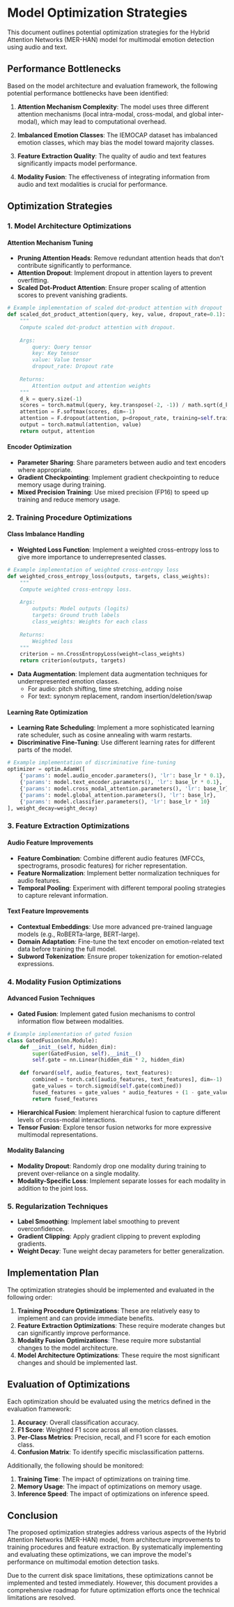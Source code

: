 # Model Optimization Strategies

This document outlines potential optimization strategies for the Hybrid Attention Networks (MER-HAN) model for multimodal emotion detection using audio and text.

## Performance Bottlenecks

Based on the model architecture and evaluation framework, the following potential performance bottlenecks have been identified:

1. **Attention Mechanism Complexity**: The model uses three different attention mechanisms (local intra-modal, cross-modal, and global inter-modal), which may lead to computational overhead.

2. **Imbalanced Emotion Classes**: The IEMOCAP dataset has imbalanced emotion classes, which may bias the model toward majority classes.

3. **Feature Extraction Quality**: The quality of audio and text features significantly impacts model performance.

4. **Modality Fusion**: The effectiveness of integrating information from audio and text modalities is crucial for performance.

## Optimization Strategies

### 1. Model Architecture Optimizations

#### Attention Mechanism Tuning
- **Pruning Attention Heads**: Remove redundant attention heads that don't contribute significantly to performance.
- **Attention Dropout**: Implement dropout in attention layers to prevent overfitting.
- **Scaled Dot-Product Attention**: Ensure proper scaling of attention scores to prevent vanishing gradients.

```python
# Example implementation of scaled dot-product attention with dropout
def scaled_dot_product_attention(query, key, value, dropout_rate=0.1):
    """
    Compute scaled dot-product attention with dropout.
    
    Args:
        query: Query tensor
        key: Key tensor
        value: Value tensor
        dropout_rate: Dropout rate
        
    Returns:
        Attention output and attention weights
    """
    d_k = query.size(-1)
    scores = torch.matmul(query, key.transpose(-2, -1)) / math.sqrt(d_k)
    attention = F.softmax(scores, dim=-1)
    attention = F.dropout(attention, p=dropout_rate, training=self.training)
    output = torch.matmul(attention, value)
    return output, attention
```

#### Encoder Optimization
- **Parameter Sharing**: Share parameters between audio and text encoders where appropriate.
- **Gradient Checkpointing**: Implement gradient checkpointing to reduce memory usage during training.
- **Mixed Precision Training**: Use mixed precision (FP16) to speed up training and reduce memory usage.

### 2. Training Procedure Optimizations

#### Class Imbalance Handling
- **Weighted Loss Function**: Implement a weighted cross-entropy loss to give more importance to underrepresented classes.

```python
# Example implementation of weighted cross-entropy loss
def weighted_cross_entropy_loss(outputs, targets, class_weights):
    """
    Compute weighted cross-entropy loss.
    
    Args:
        outputs: Model outputs (logits)
        targets: Ground truth labels
        class_weights: Weights for each class
        
    Returns:
        Weighted loss
    """
    criterion = nn.CrossEntropyLoss(weight=class_weights)
    return criterion(outputs, targets)
```

- **Data Augmentation**: Implement data augmentation techniques for underrepresented emotion classes.
  - For audio: pitch shifting, time stretching, adding noise
  - For text: synonym replacement, random insertion/deletion/swap

#### Learning Rate Optimization
- **Learning Rate Scheduling**: Implement a more sophisticated learning rate scheduler, such as cosine annealing with warm restarts.
- **Discriminative Fine-Tuning**: Use different learning rates for different parts of the model.

```python
# Example implementation of discriminative fine-tuning
optimizer = optim.AdamW([
    {'params': model.audio_encoder.parameters(), 'lr': base_lr * 0.1},
    {'params': model.text_encoder.parameters(), 'lr': base_lr * 0.1},
    {'params': model.cross_modal_attention.parameters(), 'lr': base_lr},
    {'params': model.global_attention.parameters(), 'lr': base_lr},
    {'params': model.classifier.parameters(), 'lr': base_lr * 10}
], weight_decay=weight_decay)
```

### 3. Feature Extraction Optimizations

#### Audio Feature Improvements
- **Feature Combination**: Combine different audio features (MFCCs, spectrograms, prosodic features) for richer representation.
- **Feature Normalization**: Implement better normalization techniques for audio features.
- **Temporal Pooling**: Experiment with different temporal pooling strategies to capture relevant information.

#### Text Feature Improvements
- **Contextual Embeddings**: Use more advanced pre-trained language models (e.g., RoBERTa-large, BERT-large).
- **Domain Adaptation**: Fine-tune the text encoder on emotion-related text data before training the full model.
- **Subword Tokenization**: Ensure proper tokenization for emotion-related expressions.

### 4. Modality Fusion Optimizations

#### Advanced Fusion Techniques
- **Gated Fusion**: Implement gated fusion mechanisms to control information flow between modalities.

```python
# Example implementation of gated fusion
class GatedFusion(nn.Module):
    def __init__(self, hidden_dim):
        super(GatedFusion, self).__init__()
        self.gate = nn.Linear(hidden_dim * 2, hidden_dim)
        
    def forward(self, audio_features, text_features):
        combined = torch.cat([audio_features, text_features], dim=-1)
        gate_values = torch.sigmoid(self.gate(combined))
        fused_features = gate_values * audio_features + (1 - gate_values) * text_features
        return fused_features
```

- **Hierarchical Fusion**: Implement hierarchical fusion to capture different levels of cross-modal interactions.
- **Tensor Fusion**: Explore tensor fusion networks for more expressive multimodal representations.

#### Modality Balancing
- **Modality Dropout**: Randomly drop one modality during training to prevent over-reliance on a single modality.
- **Modality-Specific Loss**: Implement separate losses for each modality in addition to the joint loss.

### 5. Regularization Techniques

- **Label Smoothing**: Implement label smoothing to prevent overconfidence.
- **Gradient Clipping**: Apply gradient clipping to prevent exploding gradients.
- **Weight Decay**: Tune weight decay parameters for better generalization.

## Implementation Plan

The optimization strategies should be implemented and evaluated in the following order:

1. **Training Procedure Optimizations**: These are relatively easy to implement and can provide immediate benefits.
2. **Feature Extraction Optimizations**: These require moderate changes but can significantly improve performance.
3. **Modality Fusion Optimizations**: These require more substantial changes to the model architecture.
4. **Model Architecture Optimizations**: These require the most significant changes and should be implemented last.

## Evaluation of Optimizations

Each optimization should be evaluated using the metrics defined in the evaluation framework:

1. **Accuracy**: Overall classification accuracy.
2. **F1 Score**: Weighted F1 score across all emotion classes.
3. **Per-Class Metrics**: Precision, recall, and F1 score for each emotion class.
4. **Confusion Matrix**: To identify specific misclassification patterns.

Additionally, the following should be monitored:

1. **Training Time**: The impact of optimizations on training time.
2. **Memory Usage**: The impact of optimizations on memory usage.
3. **Inference Speed**: The impact of optimizations on inference speed.

## Conclusion

The proposed optimization strategies address various aspects of the Hybrid Attention Networks (MER-HAN) model, from architecture improvements to training procedures and feature extraction. By systematically implementing and evaluating these optimizations, we can improve the model's performance on multimodal emotion detection tasks.

Due to the current disk space limitations, these optimizations cannot be implemented and tested immediately. However, this document provides a comprehensive roadmap for future optimization efforts once the technical limitations are resolved.
